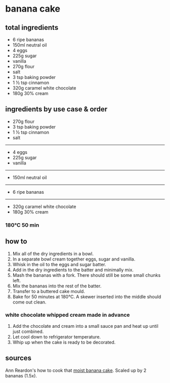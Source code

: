 # banana cake

## total ingredients

- 6 ripe bananas
- 150ml neutral oil
- 4 eggs
- 225g sugar
- vanilla
- 270g flour
- salt
- 3 tsp baking powder
- 1 ½ tsp cinnamon
- 320g caramel white chocolate
- 180g 30% cream

## ingredients by use case & order

- 270g flour
- 3 tsp baking powder
- 1 ½ tsp cinnamon
- salt
---
- 4 eggs
- 225g sugar
- vanilla
---
- 150ml neutral oil
---
- 6 ripe bananas
---
- 320g caramel white chocolate
- 180g 30% cream

### 180°C 50 min

## how to

1. Mix all of the dry ingredients in a bowl.
2. In a separate bowl cream together eggs, sugar and vanilla.
3. Whisk in the oil to the eggs and sugar batter.
4. Add in the dry ingredients to the batter and minimally mix.
5. Mash the bananas with a fork. There should still be some small chunks left.
6. Mix the bananas into the rest of the batter.
7. Transfer to a buttered cake mould.
8. Bake for 50 minutes at 180°C. A skewer inserted into the middle should come out clean.

### white chocolate whipped cream made in advance

1. Add the chocolate and cream into a small sauce pan and heat up until just combined.
2. Let cool down to refrigerator temperature.
3. Whip up when the cake is ready to be decorated.

## sources

Ann Reardon's how to cook that [moist banana cake](https://www.howtocookthat.net/public_html/cake-rescue-perfect-ganache-beautiful-banana-cake/). Scaled up by 2 bananas (1.5x).
